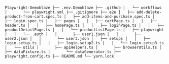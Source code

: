 

`
Playwright-Demoblaze
├── .env.Demoblaze
├── .github
│   └── workflows
│       └── playwright.yml
├── .gitignore
├── e2e
│   ├── add-delete-product-from-cart.spec.ts
│   ├── add-items-and-purchase.spec.ts
│   ├── login.spec.ts
│   ├── pages
│   │   ├── cartPage.ts
│   │   ├── header.ts
│   │   ├── homePage.ts
│   │   ├── loginPage.ts
│   │   ├── productDetailPage.ts
│   │   └── productListPage.ts
│   ├── playwright
│   │   └── .auth
│   │       ├── user1.json
│   │       ├── user2.json
│   │       └── user3.json
│   ├── setups
│   │   ├── login.setup.ts
│   │   ├── login.setup2.ts
│   │   └── login.setup3.ts
│   └── utils
│       ├── apiHelpers.ts
│       ├── browserUtils.ts
│       ├── dataFixture.ts
│       └── dataGenerator.ts
├── playwright.config.ts
├── README.md
└── yarn.lock
`
